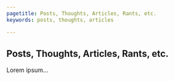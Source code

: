 ```yaml
---
pagetitle: Posts, Thoughts, Articles, Rants, etc.
keywords: posts, thoughts, articles

---
```


## Posts, Thoughts, Articles, Rants, etc.

Lorem ipsum...

